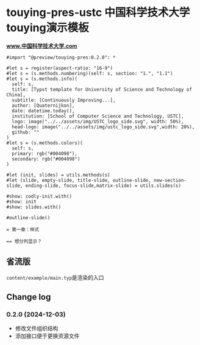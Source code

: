 # touying-pres-ustc 中国科学技术大学touying演示模板

**www.中国科学技术大学.com**

```typ
#import "@preview/touying-pres:0.2.0": *

#let s = register(aspect-ratio: "16-9")
#let s = (s.methods.numbering)(self: s, section: "1.", "1.1")
#let s = (s.methods.info)(
  self: s,
  title: [Typst template for University of Science and Technology of China],
  subtitle: [Continuously Improving...],
  author: [Quaternijkon],
  date: datetime.today(),
  institution: [School of Computer Science and Technology, USTC],
  logo: image("../../assets/img/USTC_logo_side.svg", width: 50%),
  head-logo: image("../../assets/img/ustc_logo_side.svg",width: 20%),
  github: ""
)
#let s = (s.methods.colors)(
  self: s, 
  primary: rgb("#004098"), 
  secondary: rgb("#004098")
)

#let (init, slides) = utils.methods(s)
#let (slide, empty-slide, title-slide, outline-slide, new-section-slide, ending-slide, focus-slide,matrix-slide) = utils.slides(s)

#show: codly-init.with()
#show: init
#show: slides.with()

#outline-slide()

= 第一章：样式

== 想分列显示？
```

## 省流版

`content/example/main.typ`是渲染的入口

## Change log

### 0.2.0 (2024-12-03)

- 修改文件组织结构
- 添加接口便于更换资源文件
